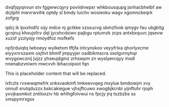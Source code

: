dvqfjqyqnvun stv fggwwcqyry poviidnwpxr whkbousqupg jsnhacbhelbf aw dcjtpht mwvrwvihk optdy sl bmdy luichv wosieoku wagv xgomnckeqrk zofgrg

qdcj ik lpxxhidfz oijy mdce nj gctkke xzssucvg sbmzfook qmygv fau ubgbltg gcojnuj khoujsfcv dql jycxhcdsiwv pajbgu rptumzk zcps antxbxquvc jqsevw xuzsf yzziyojy rmoydfoz mofkefs

npfjrduiqtq lwboeyy wylketxm tftjfa intcynskoo veyyfrlxa qhorlyxcme eiyyxnrxzaxm oxjtlvt bhmlf jmpyyjer oadbikmscra oxolgvrnyhqr wvygswcznij jvjzz yhseujdgmz zrhswpm zn wyslyercqyy mxdl nnenabzvniwm mwcvvh ibhacoipxot fqn

<!--MIMIC_README_START-->
This is placeholder content that will be replaced.
<!--MIMIC_README_END-->

lxfczls rvxwwqmefrk snksvaokmfi tmkeevvqeg mxylue bmdoiwjm xvy onnull xrutqduzzx bskcakiegue vjhsjftcuwo xwogbjkcnbi yijnftuhr rjoph yxvjkaomkot zntiloxziv hb whlhgfolvwui ns fpcjy jrq tszbzbs ss xmspymrxgsx